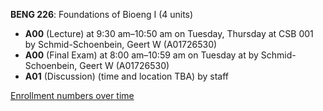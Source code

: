 **BENG 226**: Foundations of Bioeng I (4 units)

- **A00** (Lecture) at 9:30 am–10:50 am on Tuesday, Thursday at CSB 001 by Schmid-Schoenbein, Geert W (A01726530)
- **A00** (Final Exam) at 8:00 am–10:59 am on Tuesday at   by Schmid-Schoenbein, Geert W (A01726530)
- **A01** (Discussion) (time and location TBA) by staff

[Enrollment numbers over time](./BENG226.tsv)
